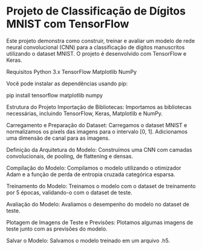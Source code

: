 # Projeto de Classificação de Dígitos MNIST com TensorFlow

Este projeto demonstra como construir, treinar e avaliar um modelo de rede neural convolucional (CNN) para a classificação de dígitos manuscritos utilizando o dataset MNIST. O projeto é desenvolvido com TensorFlow e Keras.

Requisitos
Python 3.x
TensorFlow
Matplotlib
NumPy

Você pode instalar as dependências usando pip:

pip install tensorflow matplotlib numpy

Estrutura do Projeto
Importação de Bibliotecas: Importamos as bibliotecas necessárias, incluindo TensorFlow, Keras, Matplotlib e NumPy.

Carregamento e Preparação do Dataset: Carregamos o dataset MNIST e normalizamos os pixels das imagens para o intervalo [0, 1]. Adicionamos uma dimensão de canal para as imagens.

Definição da Arquitetura do Modelo: Construímos uma CNN com camadas convolucionais, de pooling, de flattening e densas.

Compilação do Modelo: Compilamos o modelo utilizando o otimizador Adam e a função de perda de entropia cruzada categórica esparsa.

Treinamento do Modelo: Treinamos o modelo com o dataset de treinamento por 5 épocas, validando-o com o dataset de teste.

Avaliação do Modelo: Avaliamos o desempenho do modelo no dataset de teste.

Plotagem de Imagens de Teste e Previsões: Plotamos algumas imagens de teste junto com as previsões do modelo.

Salvar o Modelo: Salvamos o modelo treinado em um arquivo .h5.


